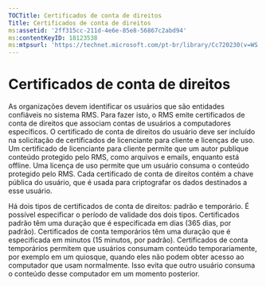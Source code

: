 ```yaml
---
TOCTitle: Certificados de conta de direitos
Title: Certificados de conta de direitos
ms:assetid: '2ff315cc-211d-4e6e-85e8-56867c2abd94'
ms:contentKeyID: 18123538
ms:mtpsurl: 'https://technet.microsoft.com/pt-br/library/Cc720230(v=WS.10)'
---
```


Certificados de conta de direitos
=================================

As organizações devem identificar os usuários que são entidades confiáveis no sistema RMS. Para fazer isto, o RMS emite certificados de conta de direitos que associam contas de usuários a computadores específicos. O certificado de conta de direitos do usuário deve ser incluído na solicitação de certificados de licenciante para cliente e licenças de uso. Um certificado de licenciante para cliente permite que um autor publique conteúdo protegido pelo RMS, como arquivos e emails, enquanto está offline. Uma licença de uso permite que um usuário consuma o conteúdo protegido pelo RMS. Cada certificado de conta de direitos contém a chave pública do usuário, que é usada para criptografar os dados destinados a esse usuário.

Há dois tipos de certificados de conta de direitos: padrão e temporário. É possível especificar o período de validade dos dois tipos. Certificados padrão têm uma duração que é especificada em dias (365 dias, por padrão). Certificados de conta temporários têm uma duração que é especificada em minutos (15 minutos, por padrão). Certificados de conta temporários permitem que usuários consumam conteúdo temporariamente, por exemplo em um quiosque, quando eles não podem obter acesso ao computador que usam normalmente. Isso evita que outro usuário consuma o conteúdo desse computador em um momento posterior.
